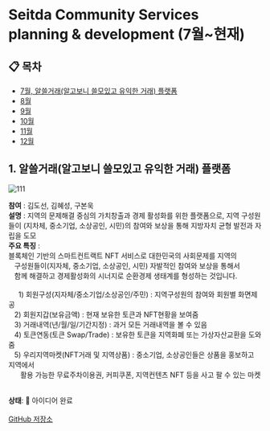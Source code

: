 # Seitda Community Services planning & development (7월~현재)

## 📋 목차
- [7월, 알쓸거래(알고보니 쓸모있고 유익한 거래) 플랫폼](#7월)
- [8월](#8월)
- [9월](#9월)
- [10월](#10월)
- [11월](#️11월)
- [12월](#12월)


## 1. 알쓸거래(알고보니 쓸모있고 유익한 거래) 플랫폼
![111](https://github.com/user-attachments/assets/bf9e4d6a-8bb0-47c9-8f89-89b75b3d3695)

**참여** : 김도선, 김혜성, 구본욱<br>
**설명** : 지역의 문제해결 중심의 가치창출과 경제 활성화를 위한 플랫폼으로, 지역 구성원들이 (지차체, 중소기업, 소상공인, 시민)의 참여와 보상을 통해 지방자치 균형 발전과 자립을 도모<br>
**주요 특징** :<br>
블록체인 기반의 스마트컨트랙트 NFT 서비스로 대한민국의 사회문제를 지역의 <br>
   구성원들이(지자체, 중소기업, 소상공인, 시민) 자발적인 참여와 보상을 통해서<br>
   함께 해결하고 경제활성화의 시너지로 순환경제 생태계를 형성하는 것입니다.<br><br>
 
   1) 회원구성(지자체/중소기업/소상공인/주민) : 지역구성원의 참여와 회원별 화면제공<br>
   2) 회원지갑(보유금액) : 현재 보유한 토큰과 NFT현황을 보여줌<br>
   3) 거래내역(년/월/일/기간지정) : 과거 모든 거래내역을 볼 수 있음<br>
   4) 토큰연동(토큰 Swap/Trade) : 보유한 토큰을 지역화폐 또는 가상자산교환을 도와줌<br>
   5) 우리지역마켓(NFT거래 및 지역상품) : 중소기업, 소상공인들은 상품을 홍보하고 지역에서<br>
      활용 가능한 무료주차이용권, 커피쿠폰, 지역컨텐츠 NFT 등을 사고 팔 수 있는 마켓<br><br>
      
**상태**: 🚀 아이디어 완료<br>  
[GitHub 저장소](https://github.com/Seitda-community/)





